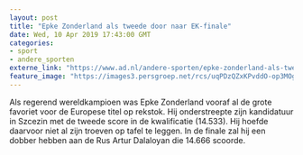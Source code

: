 ```yaml
---
layout: post
title: "Epke Zonderland als tweede door naar EK-finale"
date: Wed, 10 Apr 2019 17:43:00 GMT
categories: 
- sport 
- andere_sporten 
externe_link: "https://www.ad.nl/andere-sporten/epke-zonderland-als-tweede-door-naar-ek-finale~a0bfde0f/"
feature_image: "https://images3.persgroep.net/rcs/uqPDzQZxKPvddO-op3MOgF0IyVE/diocontent/142298862/_fitwidth/400/?appId=21791a8992982cd8da851550a453bd7f&quality=0.7"
---
```


Als regerend wereldkampioen was Epke Zonderland vooraf al de grote favoriet voor de Europese titel op rekstok. Hij onderstreepte zijn kandidatuur in Szcezin met de tweede score in de kwalificatie (14.533). Hij hoefde daarvoor niet al zijn troeven op tafel te leggen. In de finale zal hij een dobber hebben aan de Rus Artur Dalaloyan die 14.666 scoorde.
